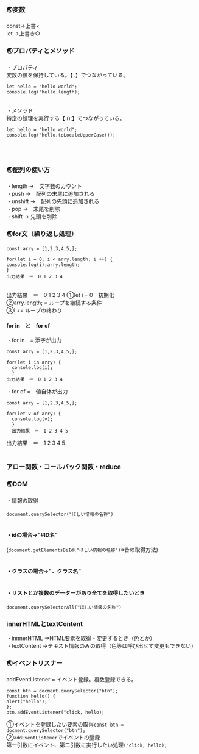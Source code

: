 ### :earth_asia:変数<br>
const→上書×<br>
let  →上書き○ 
<br>
### :earth_asia:プロパティとメソッド<br>
・プロパティ<br>
変数の値を保持している。【．】でつながっている。
```
let hello = "hello world";
console.log("hello.length);
```
<br>
・メソッド<br>
特定の処理を実行する【.();】でつながっている。<br>

```
let hello = "hello world";
console.log("hello.toLocaleUpperCase());
```
<br><br>
### :earth_asia:配列の使い方<br>
・length →　文字数のカウント<br>
・push →　配列の末尾に追加される<br>
・unshift →　配列の先頭に追加される<br>
・pop →　末尾を削除<br>
・shift → 先頭を削除<br>

### :earth_asia:for文（繰り返し処理）<br>
```
const arry = [1,2,3,4,5,];

for(let i = 0; i < arry.length; i ++) {
console.log(i);arry.length;
}
出力結果　＝　0 1 2 3 4
```
<br>
出力結果　＝　0 1 2 3 4
①let i = 0　初期化<br>
②arry.length; = ループを継続する条件<br>
③i ++ ループの終わり<br>

#### for in　と　for of<br>
・for in　= 添字が出力<br>
```
const arry = [1,2,3,4,5,];

for(let i in arry) {
  console.log(i);
  }
出力結果　＝　0 1 2 3 4
```

・for of =　値自体が出力<br>
```
const arry = [1,2,3,4,5,];

for(let v of arry) {
  console.log(v);
  }
  出力結果　＝　1 2 3 4 5
```
出力結果　＝　1 2 3 4 5<br>
<br>

### アロー関数・コールバック関数・reduce

### :earth_asia:DOM<br>
・情報の取得<br>
<br>
  ```document.querySelector("ほしい情報の名称")```<br><br>
#### ・idの場合→"#ID名"<br>
  (```document.getElementsBiId("ほしい情報の名称")```※昔の取得方法)<br>
 <br>
#### ・クラスの場合→"．クラス名"<br><br>
#### ・リストとか複数のデーターがあり全てを取得したいとき<br>
```document.querySelectorAll("ほしい情報の名称")```
  <br>
### innerHTMLとtextContent<br>
・innnerHTML →HTML要素を取得・変更するとき（色とか）
<br>
・textContent →テキスト情報のみの取得（色等は呼び出せず変更もできない）<br>

### :earth_asia:イベントリスナー<br>
addEventListener = イベント登録。複数登録できる。
```
const btn = docment.querySelector("btn");
function hello() {
alert("hello");
};
btn.addEventListener("click, hello);
```
①イベントを登録したい要素の取得```const btn = docment.querySelector("btn");```<br>
②```addEventListener```でイベントの登録<br>
  第一引数にイベント、第二引数に実行したい処理```("click, hello);```<br>
<br>
  
  
